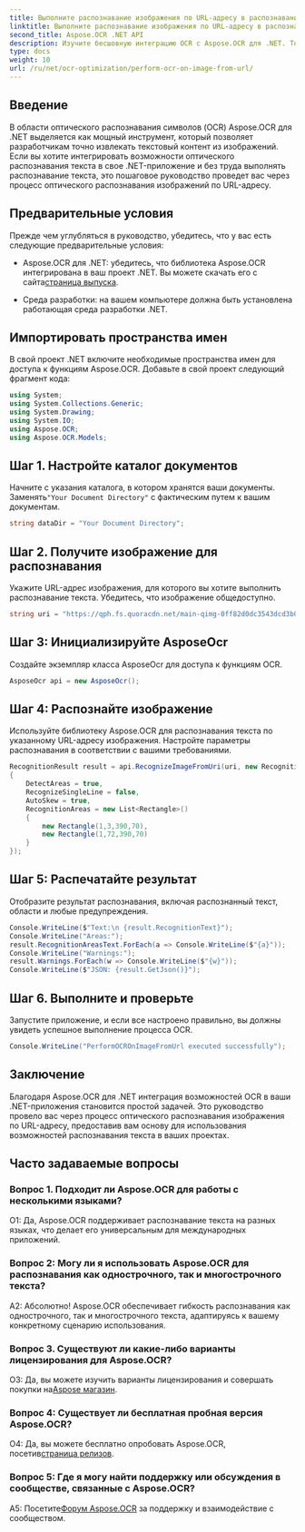 ```yaml
---
title: Выполните распознавание изображения по URL-адресу в распознавании изображений OCR.
linktitle: Выполните распознавание изображения по URL-адресу в распознавании изображений OCR.
second_title: Aspose.OCR .NET API
description: Изучите бесшовную интеграцию OCR с Aspose.OCR для .NET. Точно распознавайте текст на изображениях.
type: docs
weight: 10
url: /ru/net/ocr-optimization/perform-ocr-on-image-from-url/
---
```

## Введение

В области оптического распознавания символов (OCR) Aspose.OCR для .NET выделяется как мощный инструмент, который позволяет разработчикам точно извлекать текстовый контент из изображений. Если вы хотите интегрировать возможности оптического распознавания текста в свое .NET-приложение и без труда выполнять распознавание текста, это пошаговое руководство проведет вас через процесс оптического распознавания изображений по URL-адресу.

## Предварительные условия

Прежде чем углубляться в руководство, убедитесь, что у вас есть следующие предварительные условия:

-  Aspose.OCR для .NET: убедитесь, что библиотека Aspose.OCR интегрирована в ваш проект .NET. Вы можете скачать его с сайта[страница выпуска](https://releases.aspose.com/ocr/net/).

- Среда разработки: на вашем компьютере должна быть установлена работающая среда разработки .NET.

## Импортировать пространства имен

В свой проект .NET включите необходимые пространства имен для доступа к функциям Aspose.OCR. Добавьте в свой проект следующий фрагмент кода:

```csharp
using System;
using System.Collections.Generic;
using System.Drawing;
using System.IO;
using Aspose.OCR;
using Aspose.OCR.Models;
```

## Шаг 1. Настройте каталог документов

 Начните с указания каталога, в котором хранятся ваши документы. Заменять`"Your Document Directory"` с фактическим путем к вашим документам.

```csharp
string dataDir = "Your Document Directory";
```

## Шаг 2. Получите изображение для распознавания

Укажите URL-адрес изображения, для которого вы хотите выполнить распознавание текста. Убедитесь, что изображение общедоступно.

```csharp
string uri = "https://qph.fs.quoracdn.net/main-qimg-0ff82d0dc3543dcd3b06028f5476c2e4";
```

## Шаг 3: Инициализируйте AsposeOcr

Создайте экземпляр класса AsposeOcr для доступа к функциям OCR.

```csharp
AsposeOcr api = new AsposeOcr();
```

## Шаг 4: Распознайте изображение

Используйте библиотеку Aspose.OCR для распознавания текста по указанному URL-адресу изображения. Настройте параметры распознавания в соответствии с вашими требованиями.

```csharp
RecognitionResult result = api.RecognizeImageFromUri(uri, new RecognitionSettings
{
    DetectAreas = true,
    RecognizeSingleLine = false,
    AutoSkew = true,
    RecognitionAreas = new List<Rectangle>()
    {
        new Rectangle(1,3,390,70),
        new Rectangle(1,72,390,70)
    }
});
```

## Шаг 5: Распечатайте результат

Отобразите результат распознавания, включая распознанный текст, области и любые предупреждения.

```csharp
Console.WriteLine($"Text:\n {result.RecognitionText}");
Console.WriteLine("Areas:");
result.RecognitionAreasText.ForEach(a => Console.WriteLine($"{a}"));
Console.WriteLine("Warnings:");
result.Warnings.ForEach(w => Console.WriteLine($"{w}"));
Console.WriteLine($"JSON: {result.GetJson()}");
```

## Шаг 6. Выполните и проверьте

Запустите приложение, и если все настроено правильно, вы должны увидеть успешное выполнение процесса OCR.

```csharp
Console.WriteLine("PerformOCROnImageFromUrl executed successfully");
```

## Заключение

Благодаря Aspose.OCR для .NET интеграция возможностей OCR в ваши .NET-приложения становится простой задачей. Это руководство провело вас через процесс оптического распознавания изображения по URL-адресу, предоставив вам основу для использования возможностей распознавания текста в ваших проектах.

## Часто задаваемые вопросы

### Вопрос 1. Подходит ли Aspose.OCR для работы с несколькими языками?

О1: Да, Aspose.OCR поддерживает распознавание текста на разных языках, что делает его универсальным для международных приложений.

### Вопрос 2: Могу ли я использовать Aspose.OCR для распознавания как однострочного, так и многострочного текста?

А2: Абсолютно! Aspose.OCR обеспечивает гибкость распознавания как однострочного, так и многострочного текста, адаптируясь к вашему конкретному сценарию использования.

### Вопрос 3. Существуют ли какие-либо варианты лицензирования для Aspose.OCR?

 О3: Да, вы можете изучить варианты лицензирования и совершать покупки на[Aspose магазин](https://purchase.aspose.com/buy).

### Вопрос 4: Существует ли бесплатная пробная версия Aspose.OCR?

 О4: Да, вы можете бесплатно опробовать Aspose.OCR, посетив[страница релизов](https://releases.aspose.com/).

### Вопрос 5: Где я могу найти поддержку или обсуждения в сообществе, связанные с Aspose.OCR?

 A5: Посетите[Форум Aspose.OCR](https://forum.aspose.com/c/ocr/16) за поддержку и взаимодействие с сообществом.